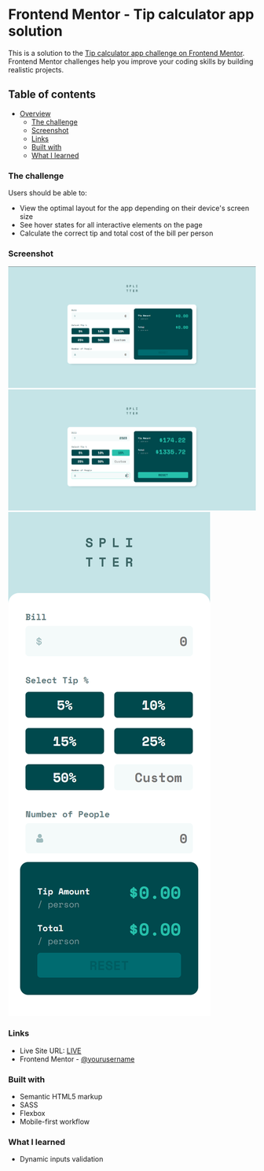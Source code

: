 # Frontend Mentor - Tip calculator app solution

This is a solution to the [Tip calculator app challenge on Frontend Mentor](https://www.frontendmentor.io/challenges/tip-calculator-app-ugJNGbJUX). Frontend Mentor challenges help you improve your coding skills by building realistic projects.

## Table of contents

- [Overview](#overview)
  - [The challenge](#the-challenge)
  - [Screenshot](#screenshot)
  - [Links](#links)
  - [Built with](#built-with)
  - [What I learned](#what-i-learned)

### The challenge

Users should be able to:

- View the optimal layout for the app depending on their device's screen size
- See hover states for all interactive elements on the page
- Calculate the correct tip and total cost of the bill per person

### Screenshot

![desktop empty solution](https://github.com/Kiwinicki/tip-calculator-app/blob/main/solution-screenshots/desktop-empty-solution.png)
![desktop active solution](https://github.com/Kiwinicki/tip-calculator-app/blob/main/solution-screenshots/desktop-active-solution.png)   
![mobile empty solution](https://github.com/Kiwinicki/tip-calculator-app/blob/main/solution-screenshots/mobile-empty-solution.png)

### Links

- Live Site URL: [LIVE](https://kiwinicki.github.io/tip-calculator-app/)
- Frontend Mentor - [@yourusername](https://www.frontendmentor.io/profile/yourusername)

### Built with

- Semantic HTML5 markup
- SASS
- Flexbox
- Mobile-first workflow

### What I learned

- Dynamic inputs validation
